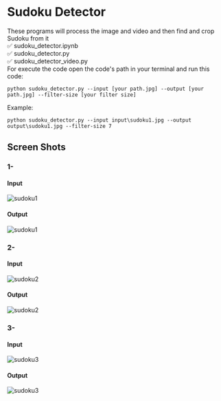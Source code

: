 # Sudoku Detector
These programs will process the image and video and then find and crop Sudoku from it\
✅ sudoku_detector.ipynb\
✅ sudoku_detector.py\
✅ sudoku_detector_video.py\
For execute the code open the code's path in your terminal and run this code:
```shell
python sudoku_detector.py --input [your path.jpg] --output [your path.jpg] --filter-size [your filter size]
```

Example:
```shell
python sudoku_detector.py --input input\sudoku1.jpg --output output\sudoku1.jpg --filter-size 7
```

## Screen Shots
### 1-
#### Input
![sudoku1](https://user-images.githubusercontent.com/88179607/147386547-65900f60-dbfa-4a71-8142-f0ab843f5218.jpg)
#### Output
![sudoku1](https://user-images.githubusercontent.com/88179607/147386551-3044c502-c2e4-444b-a423-192a43d269ce.jpg)
### 2-
#### Input
![sudoku2](https://user-images.githubusercontent.com/88179607/147386554-f27c510e-65e2-4c07-97ad-0fa02b54b90c.jpg)
#### Output
![sudoku2](https://user-images.githubusercontent.com/88179607/147386559-87d0b63f-5cdb-4e48-be67-c793e501d7f9.jpg)
### 3-
#### Input
![sudoku3](https://user-images.githubusercontent.com/88179607/147386557-ba7767b0-b3b1-4531-a398-3467683c4b3d.png)
#### Output
![sudoku3](https://user-images.githubusercontent.com/88179607/147386562-86035d40-c13e-4365-ac13-4bc2986925bf.jpg)
